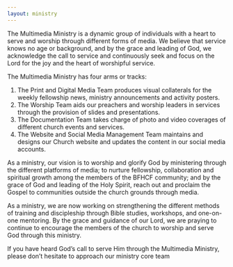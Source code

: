 ```yaml
---
layout: ministry
---
```

 
The Multimedia Ministry is a dynamic group of individuals with a heart to
serve and worship through different forms of media. We believe that service
knows no age or background, and by the grace and leading of God, we
acknowledge the call to service and continuously seek and focus on the
Lord for the joy and the heart of worshipful service.

The Multimedia Ministry has four arms or tracks:
1. The Print and Digital Media Team produces visual collaterals for the
weekly fellowship news, ministry announcements and activity posters.
2. The Worship Team aids our preachers and worship leaders in services
through the provision of slides and presentations.
3. The Documentation Team takes charge of photo and video coverages of
different church events and services.
4. The Website and Social Media Management Team maintains and designs
our Church website and updates the content in our social media accounts.

As a ministry, our vision is to worship and glorify God by ministering through
the different platforms of media; to nurture fellowship, collaboration and
spiritual growth among the members of the BFHCF community; and by the
grace of God and leading of the Holy Spirit, reach out and proclaim the
Gospel to communities outside the church grounds through media.

As a ministry, we are now working on strengthening the different methods
of training and discipleship through Bible studies, workshops, and one-on-
one mentoring. By the grace and guidance of our Lord, we are praying to
continue to encourage the members of the church to worship and serve
God through this ministry.

If you have heard God’s call to serve Him through the Multimedia Ministry,
please don’t hesitate to approach our ministry core team